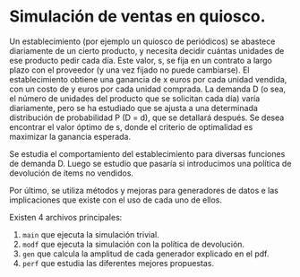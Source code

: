 # Simulación de ventas en quiosco.
Un establecimiento (por ejemplo un quiosco de periódicos) se abastece diariamente de un
cierto producto, y necesita decidir cuántas unidades de ese producto pedir cada día. Este valor,
s, se fija en un contrato a largo plazo con el proveedor (y una vez fijado no puede cambiarse).
El establecimiento obtiene una ganancia de x euros por cada unidad vendida, con un costo de
y euros por cada unidad comprada. La demanda D (o sea, el número de unidades del producto
que se solicitan cada día) varía diariamente, pero se ha estudiado que se ajusta a una determinada
distribución de probabilidad P (D = d), que se detallará después. Se desea encontrar el
valor óptimo de s, donde el criterio de optimalidad es maximizar la ganancia esperada.

Se estudia el comportamiento del establecimiento para diversas funciones
de demanda D. Luego se estudio que pasaría si introducimos una política
de devolución de ítems no vendidos.

Por último, se utiliza métodos y mejoras para generadores de datos e las
implicaciones que existe con el uso de cada uno de ellos.

Existen 4 archivos principales:
1. `main` que ejecuta la simulación trivial.
2. `modf` que ejecuta la simulación con la política de devolución.
3. `gen` que calcula la amplitud de cada generador explicado en el pdf.
4. `perf` que estudia las diferentes mejores propuestas.
